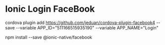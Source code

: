 # Ionic Login FaceBook

cordova plugin add https://github.com/jeduan/cordova-plugin-facebook4 --save --variable APP_ID="511166515935190" --variable APP_NAME="Login"

npm install --save @ionic-native/facebook
